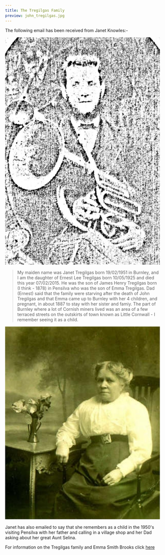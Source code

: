 ```yaml
---
title: The Tregilgas Family
preview: john_tregilgas.jpg
---
```


The following email has been received from Janet Knowles:-

![John Treligas](./the-tregilgas-family/john_tregilgas.jpg)

> My maiden name was Janet Tregilgas born 19/02/1951 in Burnley, and I am the daughter of Ernest Lee Tregilgas born 10/05/1925 and died this year 07/02/2015. He was the son of James Henry Tregilgas born (I think - 1878) in Pensilva who was the son of Emma Tregilgas. Dad (Ernest) said that the family were starving after the death of John Tregilgas and that Emma came up to Burnley with her 4 children, and pregnant, in about 1887 to stay with her sister and famiy. The part of Burnley where a lot of Cornish miners lived was an area of a few terraced streets on the outskirts of town known as Little Cornwall - I remember seeing it as a child.

![Emma Treligas](./the-tregilgas-family/emma_smith_brooks_tregilgas_pearce.jpg)

Janet has also emailed to say that she remembers as a child in the 1950's visiting Pensilva with her father and calling in a village shop and her Dad asking about her great Aunt Selina.

For information on the Tregilgas family and Emma Smith Brooks click [here](/places/14-do-you-recognise-these-cottages)
